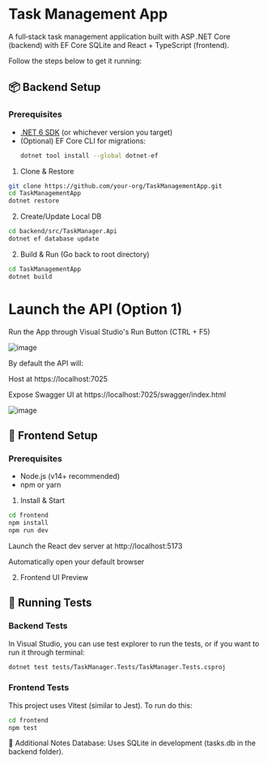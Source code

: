 # Task Management App

A full‑stack task management application built with ASP .NET Core (backend) with EF Core SQLite and React + TypeScript (frontend).  

Follow the steps below to get it running:

## 📦 Backend Setup

### Prerequisites

- [.NET 6 SDK](https://dotnet.microsoft.com/download) (or whichever version you target)  
- (Optional) EF Core CLI for migrations:  
  ```bash
  dotnet tool install --global dotnet-ef
  ```

1. Clone & Restore
```bash
git clone https://github.com/your-org/TaskManagementApp.git
cd TaskManagementApp
dotnet restore
```
2. Create/Update Local DB
```bash
cd backend/src/TaskManager.Api
dotnet ef database update
```
2. Build & Run (Go back to root directory)
```bash
cd TaskManagementApp
dotnet build
```

# Launch the API (Option 1)

Run the App through Visual Studio's Run Button (CTRL + F5)

![image](https://github.com/user-attachments/assets/63f708ec-1d8d-48d9-b3fa-c053d4f68dc0)

By default the API will:

Host at https://localhost:7025

Expose Swagger UI at https://localhost:7025/swagger/index.html

![image](https://github.com/user-attachments/assets/97d2de14-9839-4e6b-b73f-8f411f5775af)


## 🚀 Frontend Setup

### Prerequisites

- Node.js (v14+ recommended)
- npm or yarn

1. Install & Start
```bash
cd frontend
npm install
npm run dev
```
Launch the React dev server at http://localhost:5173

Automatically open your default browser

2. Frontend UI Preview


## 🧪 Running Tests

### Backend Tests

In Visual Studio, you can use test explorer to run the tests, or if you want to run it through terminal:

```bash
dotnet test tests/TaskManager.Tests/TaskManager.Tests.csproj
```
### Frontend Tests

This project uses Vitest (similar to Jest). To run do this:

```bash
cd frontend
npm test
```

📝 Additional Notes
Database: Uses SQLite in development (tasks.db in the backend folder).
